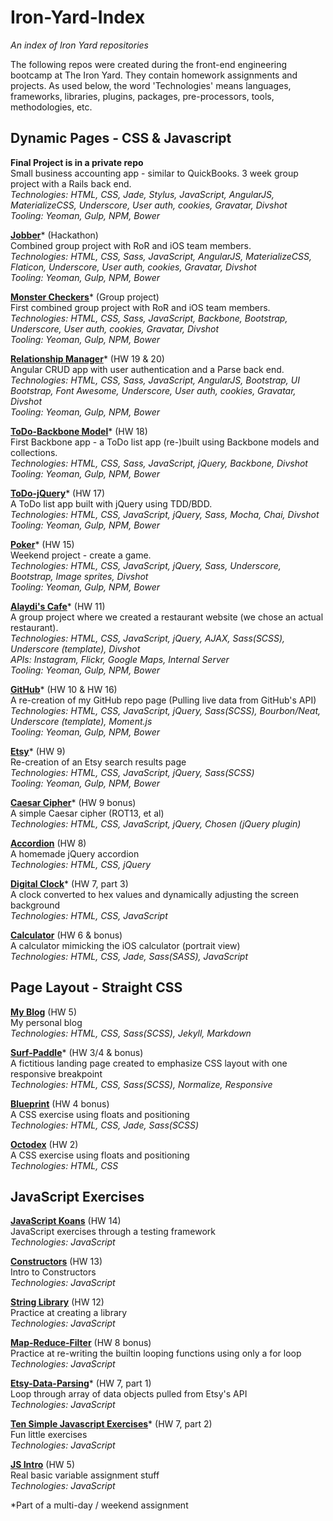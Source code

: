# Iron-Yard-Index
*An index of Iron Yard repositories*

The following repos were created during the front-end engineering bootcamp at The Iron Yard.  They contain homework assignments and projects.  As used below, the word 'Technologies' means languages, frameworks, libraries, plugins, packages, pre-processors, tools, methodologies, etc.

## Dynamic Pages - CSS & Javascript

**Final Project is in a private repo**  
Small business accounting app - similar to QuickBooks.  3 week group project with a Rails back end.  
*Technologies: HTML, CSS, Jade, Stylus, JavaScript, AngularJS, MaterializeCSS, Underscore, User auth, cookies, Gravatar, Divshot*  
*Tooling: Yeoman, Gulp, NPM, Bower*  

**[Jobber](https://github.com/bholben/Jobber)*** (Hackathon)  
Combined group project with RoR and iOS team members.  
*Technologies: HTML, CSS, Sass, JavaScript, AngularJS, MaterializeCSS, Flaticon, Underscore, User auth, cookies, Gravatar, Divshot*  
*Tooling: Yeoman, Gulp, NPM, Bower*  

**[Monster Checkers](https://github.com/bholben/Checkers)*** (Group project)  
First combined group project with RoR and iOS team members.  
*Technologies: HTML, CSS, Sass, JavaScript, Backbone, Bootstrap, Underscore, User auth, cookies, Gravatar, Divshot*  
*Tooling: Yeoman, Gulp, NPM, Bower*  

**[Relationship Manager](https://github.com/bholben/Relationship-Manager)*** (HW 19 & 20)  
Angular CRUD app with user authentication and a Parse back end.  
*Technologies: HTML, CSS, Sass, JavaScript, AngularJS, Bootstrap, UI Bootstrap, Font Awesome, Underscore, User auth, cookies, Gravatar, Divshot*  
*Tooling: Yeoman, Gulp, NPM, Bower*  

**[ToDo-Backbone Model](https://github.com/bholben/ToDo-Backbone)*** (HW 18)  
First Backbone app - a ToDo list app (re-)built using Backbone models and collections.  
*Technologies: HTML, CSS, Sass, JavaScript, jQuery, Backbone, Divshot*  
*Tooling: Yeoman, Gulp, NPM, Bower*  

**[ToDo-jQuery](https://github.com/bholben/ToDo-jQuery)*** (HW 17)  
A ToDo list app built with jQuery using TDD/BDD.  
*Technologies: HTML, CSS, JavaScript, jQuery, Sass, Mocha, Chai, Divshot*  
*Tooling: Yeoman, Gulp, NPM, Bower*  

**[Poker](https://github.com/bholben/Poker)*** (HW 15)  
Weekend project - create a game.  
*Technologies: HTML, CSS, JavaScript, jQuery, Sass, Underscore, Bootstrap, Image sprites, Divshot*  
*Tooling: Yeoman, Gulp, NPM, Bower*  

**[Alaydi's Cafe](https://github.com/bholben/Alaydis-Cafe)*** (HW 11)  
A group project where we created a restaurant website (we chose an actual restaurant).  
*Technologies: HTML, CSS, JavaScript, jQuery, AJAX, Sass(SCSS), Underscore (template), Divshot*  
*APIs: Instagram, Flickr, Google Maps, Internal Server*  
*Tooling: Yeoman, Gulp, NPM, Bower*  

**[GitHub](https://github.com/bholben/GitHub)*** (HW 10 & HW 16)  
A re-creation of my GitHub repo page (Pulling live data from GitHub's API)  
*Technologies: HTML, CSS, JavaScript, jQuery, Sass(SCSS), Bourbon/Neat, Underscore (template), Moment.js*  
*Tooling: Yeoman, Gulp, NPM, Bower*  

**[Etsy](https://github.com/bholben/Etsy)*** (HW 9)  
Re-creation of an Etsy search results page  
*Technologies: HTML, CSS, JavaScript, jQuery, Sass(SCSS)*  
*Tooling: Yeoman, Gulp, NPM, Bower*  

**[Caesar Cipher](https://github.com/bholben/Caesar-Cipher)*** (HW 9 bonus)  
A simple Caesar cipher (ROT13, et al)  
*Technologies: HTML, CSS, JavaScript, jQuery, Chosen (jQuery plugin)*  

**[Accordion](https://github.com/bholben/Accordion)** (HW 8)  
A homemade jQuery accordion  
*Technologies: HTML, CSS, jQuery*  

**[Digital Clock](https://github.com/bholben/Digital-Clock)*** (HW 7, part 3)  
A clock converted to hex values and dynamically adjusting the screen background  
*Technologies: HTML, CSS, JavaScript*  

**[Calculator](https://github.com/bholben/Calculator)** (HW 6 & bonus)  
A calculator mimicking the iOS calculator (portrait view)  
*Technologies: HTML, CSS, Jade, Sass(SASS), JavaScript*  

## Page Layout - Straight CSS
**[My Blog]()** (HW 5)  
My personal blog  
*Technologies: HTML, CSS, Sass(SCSS), Jekyll, Markdown*  

**[Surf-Paddle](https://github.com/bholben/Surf-Paddle)*** (HW 3/4 & bonus)  
A fictitious landing page created to emphasize CSS layout with one responsive breakpoint  
*Technologies: HTML, CSS, Sass(SCSS), Normalize, Responsive*  

**[Blueprint](https://github.com/bholben/Blueprint)** (HW 4 bonus)  
A CSS exercise using floats and positioning  
*Technologies: HTML, CSS, Jade, Sass(SCSS)*  

**[Octodex](https://github.com/bholben/Octodex)** (HW 2)  
A CSS exercise using floats and positioning  
*Technologies: HTML, CSS*  

## JavaScript Exercises

**[JavaScript Koans](https://github.com/bholben/javascript-koans)** (HW 14)  
JavaScript exercises through a testing framework  
*Technologies: JavaScript*  

**[Constructors](https://github.com/bholben/Constructors)** (HW 13)  
Intro to Constructors  
*Technologies: JavaScript*  

**[String Library](https://github.com/bholben/String-Library)** (HW 12)  
Practice at creating a library  
*Technologies: JavaScript*  

**[Map-Reduce-Filter](https://github.com/bholben/Map-Reduce-Filter)** (HW 8 bonus)  
Practice at re-writing the builtin looping functions using only a for loop  
*Technologies: JavaScript*  

**[Etsy-Data-Parsing](https://github.com/bholben/Etsy-Data-Parsing)*** (HW 7, part 1)  
Loop through array of data objects pulled from Etsy's API  
*Technologies: JavaScript*  

**[Ten Simple Javascript Exercises](https://github.com/bholben/Ten-Simple-Javascript-Exercises)*** (HW 7, part 2)  
Fun little exercises  
*Technologies: JavaScript*  

**[JS Intro](https://github.com/bholben/JS-Intro)** (HW 5)  
Real basic variable assignment stuff  
*Technologies: JavaScript*  

*Part of a multi-day / weekend assignment  
